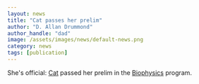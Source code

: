 ```yaml
---
layout: news
title: "Cat passes her prelim"
author: "D. Allan Drummond"
author_handle: "dad"
image: /assets/images/news/default-news.png
category: news
tags: [publication]
---
```

She's official: [Cat][1] passed her prelim in the [Biophysics][2] program.

[1]: /team/cat-triandafillou/
[2]: http://biophysics.uchicago.edu/